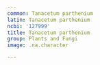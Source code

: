 ```yaml
---
common: Tanacetum parthenium
latin: Tanacetum parthenium
ncbi: '127999'
title: Tanacetum parthenium
group: Plants and Fungi
image: .na.character

---
```

